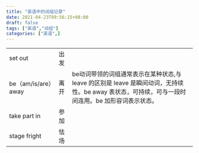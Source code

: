 ```yaml
---
title: "英语中的词组记录"
date: 2021-04-23T09:56:15+08:00
draft: false
tags: ["英语","词组"]
categories: ["英语",]
---
```


||||
|-|-|-|
|set out|出发||
|be（am/is/are）away|离开|be动词带领的词组通常表示在某种状态,与 leave 的区别是 leave 是瞬间动词，无持续性。be away 表状态，可持续，可与一段时间连用。be 加形容词表示状态。|
|take part in|参加||
|stage fright|怯场|